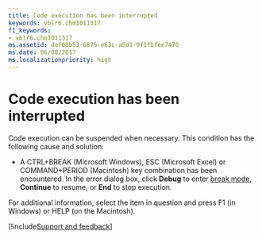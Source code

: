 ```yaml
---
title: Code execution has been interrupted
keywords: vblr6.chm1011317
f1_keywords:
- vblr6.chm1011317
ms.assetid: daf08b53-6875-e63c-a5d1-9f1fbfee7470
ms.date: 06/08/2017
ms.localizationpriority: high
---
```



# Code execution has been interrupted

Code execution can be suspended when necessary. This condition has the following cause and solution:

- A CTRL+BREAK (Microsoft Windows), ESC (Microsoft Excel) or COMMAND+PERIOD (Macintosh) key combination has been encountered. In the error dialog box, click **Debug** to enter [break mode](../../Glossary/vbe-glossary.md#break-mode), **Continue** to resume, or **End** to stop execution.

For additional information, select the item in question and press F1 (in Windows) or HELP (on the Macintosh).

[!include[Support and feedback](~/includes/feedback-boilerplate.md)]
